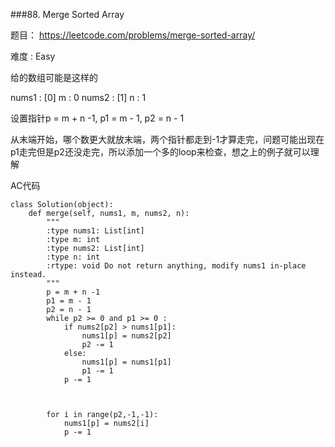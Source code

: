 ###88. Merge Sorted Array


题目： 
<https://leetcode.com/problems/merge-sorted-array/>


难度 : Easy

给的数组可能是这样的

nums1 : [0]
m : 0
nums2 : [1]
n : 1


设置指针p = m + n -1, p1 = m - 1, p2 = n - 1

从末端开始，哪个数更大就放末端，两个指针都走到-1才算走完，问题可能出现在p1走完但是p2还没走完，所以添加一个多的loop来检查，想之上的例子就可以理解


AC代码


```
class Solution(object):
    def merge(self, nums1, m, nums2, n):
        """
        :type nums1: List[int]
        :type m: int
        :type nums2: List[int]
        :type n: int
        :rtype: void Do not return anything, modify nums1 in-place instead.
        """
        p = m + n -1
        p1 = m - 1
        p2 = n - 1
        while p2 >= 0 and p1 >= 0 :
            if nums2[p2] > nums1[p1]:
                nums1[p] = nums2[p2]
                p2 -= 1
            else:
                nums1[p] = nums1[p1]
                p1 -= 1
            p -= 1



        for i in range(p2,-1,-1):
            nums1[p] = nums2[i]
            p -= 1

```